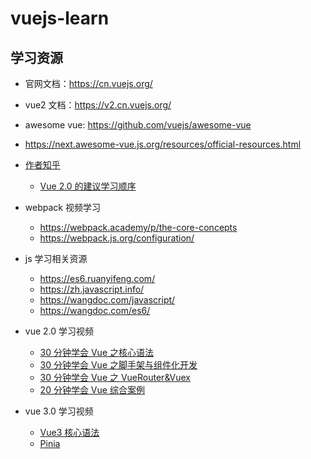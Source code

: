 # vuejs-learn

## 学习资源

- 官网文档：https://cn.vuejs.org/
- vue2 文档：https://v2.cn.vuejs.org/
- awesome vue: https://github.com/vuejs/awesome-vue
- https://next.awesome-vue.js.org/resources/official-resources.html
- [作者知乎](https://www.zhihu.com/people/evanyou)

  - [Vue 2.0 的建议学习顺序](https://zhuanlan.zhihu.com/p/23134551)

- webpack 视频学习

  - https://webpack.academy/p/the-core-concepts
  - https://webpack.js.org/configuration/

- js 学习相关资源

  - https://es6.ruanyifeng.com/
  - https://zh.javascript.info/
  - https://wangdoc.com/javascript/
  - https://wangdoc.com/es6/

- vue 2.0 学习视频
  - [30 分钟学会 Vue 之核心语法](https://www.bilibili.com/video/BV1oj411D7jk/?spm_id_from=333.788&vd_source=901e0b3c23d3cff6094d75383834207f)
  - [30 分钟学会 Vue 之脚手架与组件化开发](https://www.bilibili.com/video/BV13m4y1Y7MD/?spm_id_from=333.788&vd_source=901e0b3c23d3cff6094d75383834207f)
  - [30 分钟学会 Vue 之 VueRouter&Vuex](https://www.bilibili.com/video/BV1zF411R7cR/?spm_id_from=333.788&vd_source=901e0b3c23d3cff6094d75383834207f)
  - [20 分钟学会 Vue 综合案例](https://www.bilibili.com/video/BV1714y167Sn/?spm_id_from=333.788&vd_source=901e0b3c23d3cff6094d75383834207f)
- vue 3.0 学习视频
  - [Vue3 核心语法](https://www.bilibili.com/video/BV1Pg4y1A7pn/?spm_id_from=333.788&vd_source=901e0b3c23d3cff6094d75383834207f)
  - [Pinia](https://www.bilibili.com/video/BV1s94y1q79q/?spm_id_from=333.788&vd_source=901e0b3c23d3cff6094d75383834207f)
